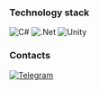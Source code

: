 <h3>Technology stack</h3>

![C#](https://img.shields.io/badge/c%23-%23239120.svg?style=for-the-badge&logo=c-sharp&logoColor=white)
![.Net](https://img.shields.io/badge/.NET-5C2D91?style=for-the-badge&logo=.net&logoColor=white)
![Unity](https://img.shields.io/badge/unity-%23000000.svg?style=for-the-badge&logo=unity&logoColor=white)

<h3>Contacts</h3>

<a href="https://t.me/cloud_yyy">![Telegram](https://img.shields.io/badge/Telegram-2CA5E0?style=for-the-badge&logo=telegram&logoColor=white)</a>

